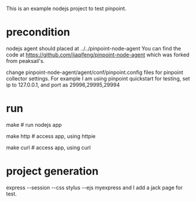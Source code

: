 This is an example nodejs project to test pinpoint.

# precondition
nodejs agent should placed at ../../pinpoint-node-agent
You can find the code at https://github.com/jiaqifeng/pinpoint-node-agent which was forked from peaksail's.

change pinpoint-node-agent/agent/conf/pinpoint.config files for pinpoint collector settings. For example I am using pinpoint quickstart for testing, set ip to 127.0.0.1, and port as 29996,29995,29994

# run
make # run nodejs app

make http # access app, using httpie

make curl # access app, using curl

# project generation
express --session --css stylus --ejs myexpress
and I add a jack page for test.
